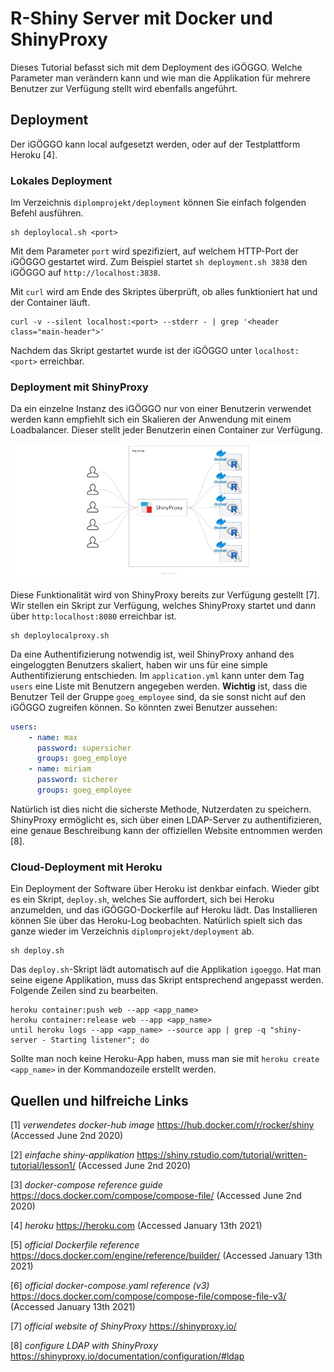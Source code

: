 # R-Shiny Server mit Docker und ShinyProxy

Dieses Tutorial befasst sich mit dem Deployment des iGÖGGO. Welche Parameter man verändern kann und wie man die Applikation für mehrere Benutzer zur Verfügung stellt wird ebenfalls angeführt.

## Deployment 
Der iGÖGGO kann local aufgesetzt werden, oder auf der Testplattform Heroku [4].

### Lokales Deployment

Im Verzeichnis `diplomprojekt/deployment` können Sie einfach folgenden Befehl ausführen.

```shell
sh deploylocal.sh <port>
```
Mit dem Parameter `port` wird spezifiziert, auf welchem HTTP-Port der iGÖGGO gestartet wird. Zum Beispiel startet `sh deployment.sh 3838` den iGÖGGO auf `http://localhost:3838`.

Mit `curl` wird am Ende des Skriptes überprüft, ob alles funktioniert hat und der Container läuft.

```shell
curl -v --silent localhost:<port> --stderr - | grep '<header class="main-header">'
```

Nachdem das Skript gestartet wurde ist der iGÖGGO unter `localhost:<port>` erreichbar.

### Deployment mit ShinyProxy

Da ein einzelne Instanz des iGÖGGO nur von einer Benutzerin verwendet werden kann empfiehlt sich ein Skalieren der Anwendung mit einem Loadbalancer. Dieser stellt jeder Benutzerin einen Container zur Verfügung.

 ![](img/docker_shinyproxy_loadbalance.png)

Diese Funktionalität wird von ShinyProxy bereits zur Verfügung gestellt [7]. Wir stellen ein Skript zur Verfügung, welches ShinyProxy startet und dann über `http:localhost:8080` erreichbar ist.

```shell
sh deploylocalproxy.sh
```

Da eine Authentifizierung notwendig ist, weil ShinyProxy anhand des eingeloggten Benutzers skaliert, haben wir uns für eine simple Authentifizierung entschieden. Im `application.yml` kann unter dem Tag `users` eine Liste mit Benutzern angegeben werden. **Wichtig** ist, dass die Benutzer Teil der Gruppe `goeg_employee` sind, da sie sonst nicht auf den iGÖGGO zugreifen können. So könnten zwei Benutzer aussehen:

```yaml
users:
	- name: max
	  password: supersicher
	  groups: goeg_employe
	- name: miriam
	  password: sicherer
	  groups: goeg_employee
```

Natürlich ist dies nicht die sicherste Methode, Nutzerdaten zu speichern. ShinyProxy ermöglicht es, sich über einen LDAP-Server zu authentifizieren, eine genaue Beschreibung kann der offiziellen Website entnommen werden [8].

### Cloud-Deployment mit Heroku

Ein Deployment der Software über Heroku ist denkbar einfach. Wieder gibt es ein Skript, `deploy.sh`, welches Sie auffordert, sich bei Heroku anzumelden, und das iGÖGGO-Dockerfile auf Heroku lädt. Das Installieren können Sie über das Heroku-Log beobachten. Natürlich spielt sich das ganze wieder im Verzeichnis `diplomprojekt/deployment` ab.

```shell
sh deploy.sh
```

Das `deploy.sh`-Skript lädt automatisch auf die Applikation `igoeggo`. Hat man seine eigene Applikation, muss das Skript entsprechend angepasst werden. Folgende Zeilen sind zu bearbeiten.

```shell
heroku container:push web --app <app_name>
heroku container:release web --app <app_name>
until heroku logs --app <app_name> --source app | grep -q "shiny-server - Starting listener"; do
```

Sollte man noch keine Heroku-App haben, muss man sie mit `heroku create <app_name>` in der Kommandozeile erstellt werden.

## Quellen und hilfreiche Links

[1] *verwendetes docker-hub image* https://hub.docker.com/r/rocker/shiny (Accessed June 2nd 2020)

[2] *einfache shiny-applikation* https://shiny.rstudio.com/tutorial/written-tutorial/lesson1/ (Accessed June 2nd 2020)

[3] *docker-compose reference guide* https://docs.docker.com/compose/compose-file/ (Accessed June 2nd 2020)

[4] *heroku* https://heroku.com (Accessed January 13th 2021)

[5] *official Dockerfile reference* https://docs.docker.com/engine/reference/builder/ (Accessed January 13th 2021)

[6] *official docker-compose.yaml reference (v3)* https://docs.docker.com/compose/compose-file/compose-file-v3/ (Accessed January 13th 2021)

[7] *official website of ShinyProxy* https://shinyproxy.io/

[8] *configure LDAP with ShinyProxy* https://shinyproxy.io/documentation/configuration/#ldap